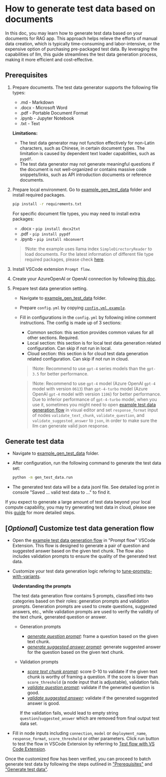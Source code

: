 # How to generate test data based on documents
In this doc, you may learn how to generate test data based on your documents for RAG app.
This approach helps relieve the efforts of manual data creation, which is typically time-consuming and labor-intensive, or the expensive option of purchasing pre-packaged test data.
By leveraging the capabilities of llm, this guide streamlines the test data generation process, making it more efficient and cost-effective.


## Prerequisites

1. Prepare documents. The test data generator supports the following file types:
    - .md - Markdown
    - .docx - Microsoft Word
    - .pdf - Portable Document Format
    - .ipynb - Jupyter Notebook
    - .txt - Text

    **Limitations:**

    - The test data generator may not function effectively for non-Latin characters, such as Chinese, in certain document types. The limitation is caused by dependent text loader capabilities, such as `pypdf`.
    - The test data generator may not generate meaningful questions if the document is not well-organized or contains massive code snippets/links, such as API introduction documents or reference documents.

2. Prepare local environment. Go to [example_gen_test_data](../../examples/gen_test_data) folder and install required packages.

    ```bash
    pip install -r requirements.txt
    ```

    For specific document file types, you may need to install extra packages:
      - .docx - `pip install docx2txt`
      - .pdf - `pip install pypdf`
      - .ipynb - `pip install nbconvert`
      > !Note: the example uses llama index `SimpleDirectoryReader` to load documents. For the latest information of different file type required packages, please check [here](https://docs.llamaindex.ai/en/stable/examples/data_connectors/simple_directory_reader.html).

3. Install VSCode extension `Prompt flow`.

4. Create your AzureOpenAI or OpenAI connection by following [this doc](../how-to-guides/manage-connections.md#create-a-connection).

5. Prepare test data generation setting.
    - Navigate to [example_gen_test_data](../../examples/gen_test_data) folder.
    - Prepare `config.yml` by copying [`config.yml.example`](../../examples/gen_test_data/config.yml.example).
    - Fill in configurations in the `config.yml` by following inline comment instructions. The config is made up of 3 sections:
      - Common section: this section provides common values for all other sections. Required.
      - Local section: this section is for local test data generation related configuration. Can skip if not run in local.
      - Cloud section: this section is for cloud test data generation related configuration. Can skip if not run in cloud.

      > !Note: Recommend to use `gpt-4` series models than the `gpt-3.5` for better performance.

      > !Note: Recommend to use `gpt-4` model (Azure OpenAI `gpt-4` model with version `0613`) than `gpt-4-turbo` model (Azure OpenAI `gpt-4` model with version `1106`) for better performance. Due to inferior performance of `gpt-4-turbo` model, when you use it, sometimes you might need to open [example test data generation flow](../../examples/gen_test_data/example_flow/flow.dag.yaml) in visual editor and set `response_format` input of nodes `validate_text_chunk`, `validate_question`, and `validate_suggested_answer` to `json`, in order to make sure the llm can generate valid json response.


## Generate test data
- Navigate to [example_gen_test_data](../../examples/gen_test_data) folder.

- After configuration, run the following command to generate the test data set:
  ```bash
  python -m gen_test_data.run
  ```

- The generated test data will be a data jsonl file. See detailed log print in console "Saved ... valid test data to ..." to find it.

If you expect to generate a large amount of test data beyond your local compute capability, you may try generating test data in cloud, please see this [guide](../../docs/cloud/azureai/generate-test-data-cloud.md) for more detailed steps.

## [*Optional*] Customize test data generation flow

- Open the [example test data generation flow](../../examples/gen_test_data) in "Prompt flow" VSCode Extension. This flow is designed to generate a pair of question and suggested answer based on the given text chunk. The flow also includes validation prompts to ensure the quality of the generated test data.

- Customize your test data generation logic refering to [tune-prompts-with-variants](../how-to-guides/tune-prompts-with-variants.md).

  **Understanding the prompts**

  The test data generation flow contains 5 prompts, classified into two categories based on their roles: generation prompts and validation prompts. Generation prompts are used to create questions, suggested answers, etc., while validation prompts are used to verify the validity of the text chunk, generated question or answer.
  - Generation prompts
    - [*generate question prompt*](../../examples/gen_test_data/example_flow/generate_question_prompt.jinja2): frame a question based on the given text chunk.
    - [*generate suggested answer prompt*](../../examples/gen_test_data/example_flow/generate_suggested_answer_prompt.jinja2): generate suggested answer for the question based on the given text chunk.
  - Validation prompts
    - [*score text chunk prompt*](../../examples/gen_test_data/example_flow/score_text_chunk_prompt.jinja2): score 0-10 to validate if the given text chunk is worthy of framing a question. If the score is lower than `score_threshold` (a node input that is adjustable), validation fails.
    - [*validate question prompt*](../../examples/gen_test_data/example_flow/validate_question_prompt.jinja2): validate if the generated question is good.
    - [*validate suggested answer*](../../examples/gen_test_data/example_flow/validate_suggested_answer_prompt.jinja2): validate if the generated suggested answer is good.

    If the validation fails, would lead to empty string `question`/`suggested_answer` which are removed from final output test data set.

- Fill in node inputs including `connection`, `model` or `deployment_name`, `response_format`, `score_threshold` or other parameters. Click run button to test the flow in VSCode Extension by referring to [Test flow with VS Code Extension](../how-to-guides/init-and-test-a-flow.md#visual-editor-on-the-vs-code-for-prompt-flow).

Once the customized flow has been verified, you can proceed to batch generate test data by following the steps outlined in ["Prerequisites"](#prerequisites) and ["Generate test data"](#generate-test-data).